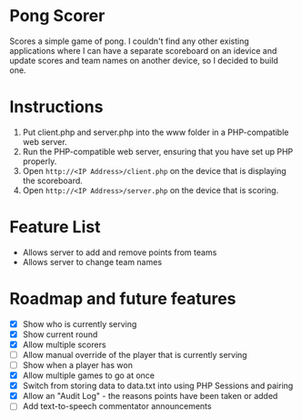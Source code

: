 # Pong Scorer
Scores a simple game of pong.
I couldn't find any other existing applications where I can have a separate scoreboard on an idevice and update
scores and team names on another device, so I decided to build one.
# Instructions
1. Put client.php and server.php into the www folder in a PHP-compatible web server.
2. Run the PHP-compatible web server, ensuring that you have set up PHP properly.
3. Open `http://<IP Address>/client.php` on the device that is displaying the scoreboard.
4. Open `http://<IP Address>/server.php` on the device that is scoring.
# Feature List
- Allows server to add and remove points from teams
- Allows server to change team names
# Roadmap and future features
- [x] Show who is currently serving
- [x] Show current round
- [x] Allow multiple scorers
- [ ] Allow manual override of the player that is currently serving
- [ ] Show when a player has won
- [x] Allow multiple games to go at once
- [x] Switch from storing data to data.txt into using PHP Sessions and pairing
- [x] Allow an "Audit Log" - the reasons points have been taken or added
- [ ] Add text-to-speech commentator announcements